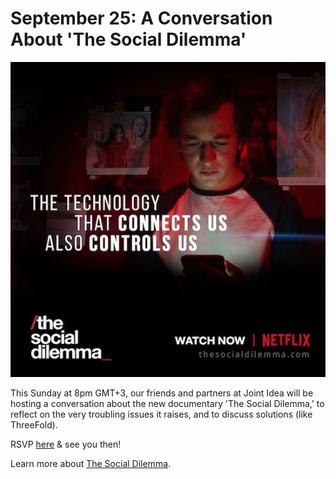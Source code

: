 # September 25: A Conversation About 'The Social Dilemma'

![](img/socialdilemmaconvo.jpeg)

This Sunday at 8pm GMT+3, our friends and partners at Joint Idea will be hosting a conversation about the new documentary 'The Social Dilemma,' to reflect on the very troubling issues it raises, and to discuss solutions (like ThreeFold).

RSVP [here](https://www.lifeworkslabs.com/the-social-dilemma) & see you then!

Learn more about [The Social Dilemma](https://www.thesocialdilemma.com/).
